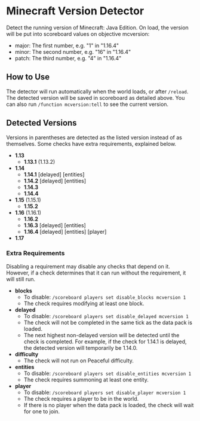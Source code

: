 # Minecraft Version Detector

Detect the running version of Minecraft: Java Edition. On load, the version will be put into scoreboard values on objective mcversion:
- major: The first number, e.g. "1" in "1.16.4"
- minor: The second number, e.g. "16" in "1.16.4"
- patch: The third number, e.g. "4" in "1.16.4"

## How to Use

The detector will run automatically when the world loads, or after `/reload`. The detected version will be saved in scoreboard as detailed above. You can also run `/function mcversion:tell` to see the current version.

## Detected Versions

Versions in parentheses are detected as the listed version instead of as themselves. Some checks have extra requirements, explained below.

- **1.13**
  - **1.13.1** (1.13.2)
- **1.14**
  - **1.14.1** \[delayed\] \[entities\]
  - **1.14.2** \[delayed\] \[entities\]
  - **1.14.3**
  - **1.14.4**
- **1.15** (1.15.1)
  - **1.15.2**
- **1.16** (1.16.1)
  - **1.16.2**
  - **1.16.3** \[delayed\] \[entities\]
  - **1.16.4** \[delayed\] \[entities\] \[player\]
- **1.17**

### Extra Requirements

Disabling a requirement may disable any checks that depend on it. However, if a check determines that it can run without the requirement, it will still run.

- **blocks**
  - To disable: `/scoreboard players set disable_blocks mcversion 1`
  - The check requires modifying at least one block.
- **delayed**
  - To disable: `/scoreboard players set disable_delayed mcversion 1`
  - The check will not be completed in the same tick as the data pack is loaded.
  - The next highest non-delayed version will be detected until the check is completed. For example, if the check for 1.14.1 is delayed, the detected version will temporarily be 1.14.0.
- **difficulty**
  - The check will not run on Peaceful difficulty.
- **entities**
  - To disable: `/scoreboard players set disable_entities mcversion 1`
  - The check requires summoning at least one entity.
- **player**
  - To disable: `/scoreboard players set disable_player mcversion 1`
  - The check requires a player to be in the world.
  - If there is no player when the data pack is loaded, the check will wait for one to join.
